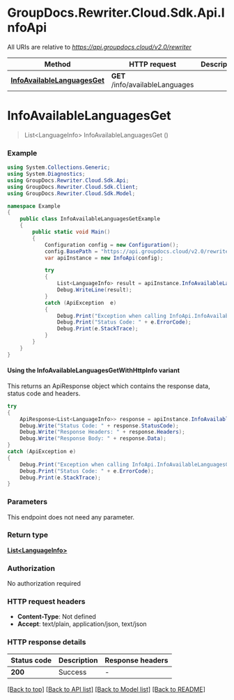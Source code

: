 # GroupDocs.Rewriter.Cloud.Sdk.Api.InfoApi

All URIs are relative to *https://api.groupdocs.cloud/v2.0/rewriter*

| Method | HTTP request | Description |
|--------|--------------|-------------|
| [**InfoAvailableLanguagesGet**](InfoApi.md#infoavailablelanguagesget) | **GET** /info/availableLanguages |  |

<a id="infoavailablelanguagesget"></a>
# **InfoAvailableLanguagesGet**
> List&lt;LanguageInfo&gt; InfoAvailableLanguagesGet ()



### Example
```csharp
using System.Collections.Generic;
using System.Diagnostics;
using GroupDocs.Rewriter.Cloud.Sdk.Api;
using GroupDocs.Rewriter.Cloud.Sdk.Client;
using GroupDocs.Rewriter.Cloud.Sdk.Model;

namespace Example
{
    public class InfoAvailableLanguagesGetExample
    {
        public static void Main()
        {
            Configuration config = new Configuration();
            config.BasePath = "https://api.groupdocs.cloud/v2.0/rewriter";
            var apiInstance = new InfoApi(config);

            try
            {
                List<LanguageInfo> result = apiInstance.InfoAvailableLanguagesGet();
                Debug.WriteLine(result);
            }
            catch (ApiException  e)
            {
                Debug.Print("Exception when calling InfoApi.InfoAvailableLanguagesGet: " + e.Message);
                Debug.Print("Status Code: " + e.ErrorCode);
                Debug.Print(e.StackTrace);
            }
        }
    }
}
```

#### Using the InfoAvailableLanguagesGetWithHttpInfo variant
This returns an ApiResponse object which contains the response data, status code and headers.

```csharp
try
{
    ApiResponse<List<LanguageInfo>> response = apiInstance.InfoAvailableLanguagesGetWithHttpInfo();
    Debug.Write("Status Code: " + response.StatusCode);
    Debug.Write("Response Headers: " + response.Headers);
    Debug.Write("Response Body: " + response.Data);
}
catch (ApiException e)
{
    Debug.Print("Exception when calling InfoApi.InfoAvailableLanguagesGetWithHttpInfo: " + e.Message);
    Debug.Print("Status Code: " + e.ErrorCode);
    Debug.Print(e.StackTrace);
}
```

### Parameters
This endpoint does not need any parameter.
### Return type

[**List&lt;LanguageInfo&gt;**](LanguageInfo.md)

### Authorization

No authorization required

### HTTP request headers

 - **Content-Type**: Not defined
 - **Accept**: text/plain, application/json, text/json


### HTTP response details
| Status code | Description | Response headers |
|-------------|-------------|------------------|
| **200** | Success |  -  |

[[Back to top]](#) [[Back to API list]](../README.md#documentation-for-api-endpoints) [[Back to Model list]](../README.md#documentation-for-models) [[Back to README]](../README.md)

